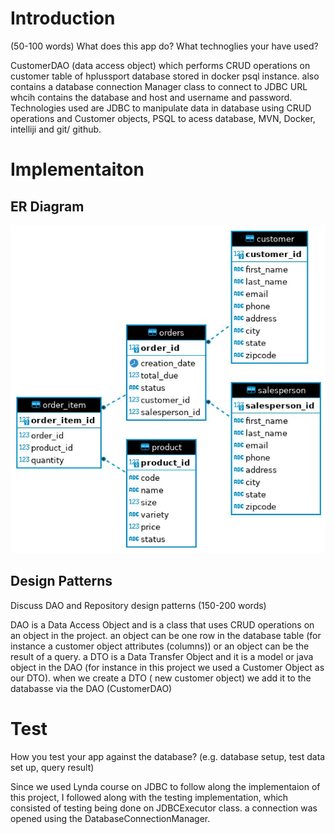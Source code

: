 # Introduction
(50-100 words)
What does this app do? What technoglies your have used?

CustomerDAO (data access object) which performs CRUD operations on customer table of hplussport database stored in docker psql instance. also contains a database connection Manager class to connect to JDBC URL whcih contains the database and host and username and password.
Technologies used are JDBC to manipulate data in database using CRUD operations and Customer objects, PSQL to acess database, MVN, Docker, intelliji and git/ github.

# Implementaiton
## ER Diagram
![my image](../assets/ER-diagram.JPG)

## Design Patterns
Discuss DAO and Repository design patterns (150-200 words)

DAO is a Data Access Object and is a class that uses CRUD operations on an object in the project. an object can be one row in the database table (for instance a customer object attributes (columns)) or an object can be the result of a query.
a DTO is a Data Transfer Object and it is a model or java object in the DAO (for instance in this project we used a Customer Object as our DTO).
when we create a DTO ( new customer object) we add it to the databasse via the DAO (CustomerDAO)


# Test
How you test your app against the database? (e.g. database setup, test data set up, query result)

Since we used Lynda course on JDBC to follow along the implementaion of this project, I followed along with the testing implementation, which consisted of testing being done on JDBCExecutor class. a connection was opened using the DatabaseConnectionManager.

